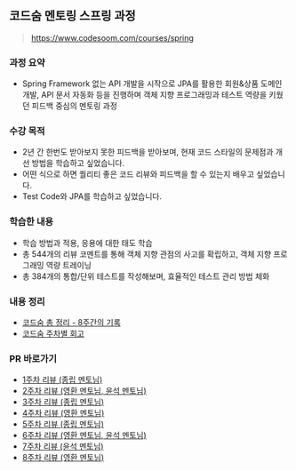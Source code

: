 ## 코드숨 멘토링 스프링 과정
> https://www.codesoom.com/courses/spring


### 과정 요약
- Spring Framework 없는 API 개발을 시작으로 JPA를 활용한 회원&상품 도메인 개발, API 문서 자동화 등을 진행하며 객체 지향 프로그래밍과 테스트 역량을 키웠던 피드백 중심의 멘토링 과정

### 수강 목적
- 2년 간 한번도 받아보지 못한 피드백을 받아보며, 현재 코드 스타일의 문제점과 개선 방법을 학습하고 싶었습니다.
- 어떤 식으로 하면 퀄리티 좋은 코드 리뷰와 피드백을 할 수 있는지 배우고 싶었습니다.
- Test Code와 JPA를 학습하고 싶었습니다.
  
### 학습한 내용
- 학습 방법과 적용, 응용에 대한 태도 학습
- 총 544개의 리뷰 코멘트를 통해 객체 지향 관점의 사고를 확립하고, 객체 지향 프로그래밍
  역량 트레이닝
- 총 384개의 통합/단위 테스트를 작성해보며, 효율적인 테스트 관리 방법 체화

### 내용 정리
- [코드숨 총 정리 - 8주간의 기록](https://velog.io/@beomdrive/CodeSoom-Final)
- [코드숨 주차별 회고](https://velog.io/@beomdrive?tag=%EC%BD%94%EB%93%9C%EC%88%A8)

### PR 바로가기
- [1주차 리뷰 (종립 멘토님)](https://github.com/CodeSoom/spring-week1-assignment-1/pull/128)
- [2주차 리뷰 (영환 멘토님, 윤석 멘토님)](https://github.com/CodeSoom/spring-week2-assignment-1/pull/103)
- [3주차 리뷰 (종립 멘토님)](https://github.com/CodeSoom/spring-week3-assignment-1/pull/89)
- [4주차 리뷰 (영환 멘토님)](https://github.com/CodeSoom/spring-week4-assignment-1/pull/84)
- [5주차 리뷰 (종립 멘토님)](https://github.com/CodeSoom/spring-week5-assignment-1/pull/80)
- [6주차 리뷰 (영환 멘토님, 윤석 멘토님)](https://github.com/CodeSoom/spring-week6-assignment-1/pull/75)
- [7주차 리뷰 (윤석 멘토님)](https://github.com/CodeSoom/spring-week7-assignment-1/pull/79)
- [8주차 리뷰 (영환 멘토님)](https://github.com/CodeSoom/spring-week8-assignment-1/pull/71)
